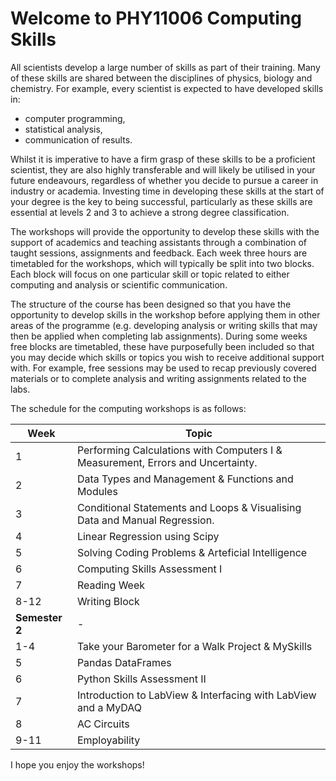 # Welcome to PHY11006 Computing Skills

All scientists develop a large number of skills as part of their training. Many of these skills are shared between the disciplines of physics, biology and chemistry. For example, every scientist is expected to have developed skills in:

-  computer programming,
-  statistical analysis,
-  communication of results.

Whilst it is imperative to have a firm grasp of these skills to be a proficient scientist, they are also highly transferable and will likely be utilised in your future endeavours, regardless of whether you decide to pursue a career in industry or academia. Investing time in developing these skills at the start of your degree is the key to being successful, particularly as these skills are essential at levels 2 and 3 to achieve a strong degree classification. 


The workshops will provide the opportunity to develop these skills with the support of academics and teaching assistants through a combination of taught sessions, assignments and feedback. Each week three hours are timetabled for the workshops, which will typically be split into two blocks. Each block will focus on one particular skill or topic related to either computing and analysis or scientific communication. 


The structure of the course has been designed so that you have the opportunity to develop skills in the workshop before applying them in other areas of the programme (e.g. developing analysis or writing skills that may then be applied when completing lab assignments). During some weeks free blocks are timetabled, these have purposefully been included so that you may decide which skills or topics you wish to receive additional support with. For example, free sessions may be used to recap previously covered materials or to complete analysis and writing assignments related to the labs. 

The schedule for the computing workshops is as follows:

|Week | Topic|
|---|---|
|1| Performing Calculations with Computers I & Measurement, Errors and Uncertainty.|
|2| Data Types and Management & Functions and Modules |
|3| Conditional Statements and Loops & Visualising Data and Manual Regression.|
|4| Linear Regression using Scipy|
|5| Solving Coding Problems & Arteficial Intelligence|
|6| Computing Skills Assessment I|
|7| Reading Week|
|8-12| Writing Block
|**Semester 2**|-|
|1-4| Take your Barometer for a Walk Project & MySkills|
|5| Pandas DataFrames|
|6| Python Skills Assessment II|
|7| Introduction to LabView & Interfacing with LabView and a MyDAQ|
|8| AC Circuits |
|9-11| Employability|

I hope you enjoy the workshops!
